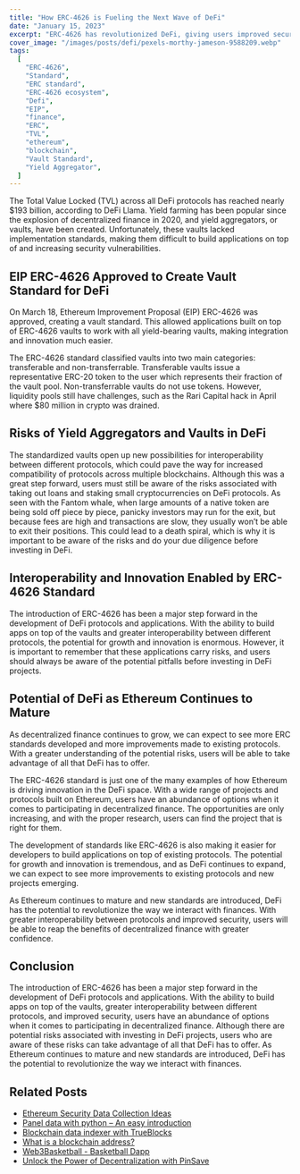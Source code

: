 ```yaml
---
title: "How ERC-4626 is Fueling the Next Wave of DeFi"
date: "January 15, 2023"
excerpt: "ERC-4626 has revolutionized DeFi, giving users improved security and confidence to use protocols and apps. This has enabled users to take advantage of DeFi."
cover_image: "/images/posts/defi/pexels-morthy-jameson-9588209.webp"
tags:
  [
    "ERC-4626",
    "Standard",
    "ERC standard",
    "ERC-4626 ecosystem",
    "Defi",
    "EIP",
    "finance",
    "ERC",
    "TVL",
    "ethereum",
    "blockchain",
    "Vault Standard",
    "Yield Aggregator",
  ]
---
```


The Total Value Locked (TVL) across all DeFi protocols has reached nearly $193 billion, according to DeFi Llama. Yield farming has been popular since the explosion of decentralized finance in 2020, and yield aggregators, or vaults, have been created. Unfortunately, these vaults lacked implementation standards, making them difficult to build applications on top of and increasing security vulnerabilities.

## EIP ERC-4626 Approved to Create Vault Standard for DeFi

On March 18, Ethereum Improvement Proposal (EIP) ERC-4626 was approved, creating a vault standard. This allowed applications built on top of ERC-4626 vaults to work with all yield-bearing vaults, making integration and innovation much easier.

The ERC-4626 standard classified vaults into two main categories: transferable and non-transferrable. Transferable vaults issue a representative ERC-20 token to the user which represents their fraction of the vault pool. Non-transferrable vaults do not use tokens. However, liquidity pools still have challenges, such as the Rari Capital hack in April where $80 million in crypto was drained.

## Risks of Yield Aggregators and Vaults in DeFi

The standardized vaults open up new possibilities for interoperability between different protocols, which could pave the way for increased compatibility of protocols across multiple blockchains. Although this was a great step forward, users must still be aware of the risks associated with taking out loans and staking small cryptocurrencies on DeFi protocols. As seen with the Fantom whale, when large amounts of a native token are being sold off piece by piece, panicky investors may run for the exit, but because fees are high and transactions are slow, they usually won’t be able to exit their positions. This could lead to a death spiral, which is why it is important to be aware of the risks and do your due diligence before investing in DeFi.

## Interoperability and Innovation Enabled by ERC-4626 Standard

The introduction of ERC-4626 has been a major step forward in the development of DeFi protocols and applications. With the ability to build apps on top of the vaults and greater interoperability between different protocols, the potential for growth and innovation is enormous. However, it is important to remember that these applications carry risks, and users should always be aware of the potential pitfalls before investing in DeFi projects.

## Potential of DeFi as Ethereum Continues to Mature

As decentralized finance continues to grow, we can expect to see more ERC standards developed and more improvements made to existing protocols. With a greater understanding of the potential risks, users will be able to take advantage of all that DeFi has to offer.

The ERC-4626 standard is just one of the many examples of how Ethereum is driving innovation in the DeFi space. With a wide range of projects and protocols built on Ethereum, users have an abundance of options when it comes to participating in decentralized finance. The opportunities are only increasing, and with the proper research, users can find the project that is right for them.

The development of standards like ERC-4626 is also making it easier for developers to build applications on top of existing protocols. The potential for growth and innovation is tremendous, and as DeFi continues to expand, we can expect to see more improvements to existing protocols and new projects emerging.

As Ethereum continues to mature and new standards are introduced, DeFi has the potential to revolutionize the way we interact with finances. With greater interoperability between protocols and improved security, users will be able to reap the benefits of decentralized finance with greater confidence.

## Conclusion

The introduction of ERC-4626 has been a major step forward in the development of DeFi protocols and applications. With the ability to build apps on top of the vaults, greater interoperability between different protocols, and improved security, users have an abundance of options when it comes to participating in decentralized finance. Although there are potential risks associated with investing in DeFi projects, users who are aware of these risks can take advantage of all that DeFi has to offer. As Ethereum continues to mature and new standards are introduced, DeFi has the potential to revolutionize the way we interact with finances.

## Related Posts

- [Ethereum Security Data Collection Ideas](https://dspyt.com/data_collection_ideas)
- [Panel data with python – An easy introduction](https://dspyt.com/panel-data-econometrics-an-introduction-with-an-example-in-python)
- [Blockchain data indexer with TrueBlocks](https://dspyt.com/blockchain-data-indexer-with-trueblocks)
- [What is a blockchain address?](https://dspyt.com/what-is-blockchain-address)
- [Web3Basketball - Basketball Dapp](https://dspyt.com/Web3Basketball)
- [Unlock the Power of Decentralization with PinSave](https://dspyt.com/PinSave)
